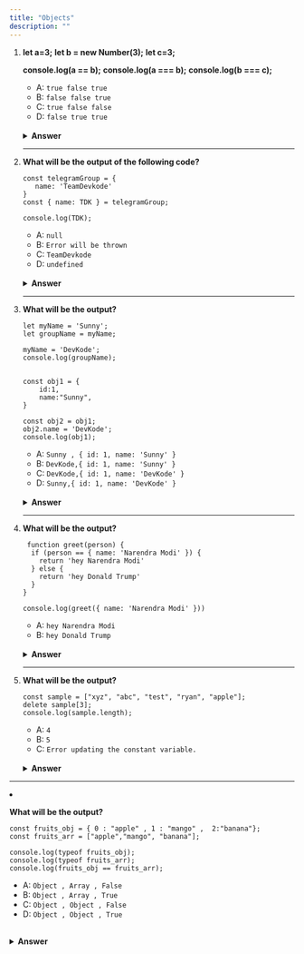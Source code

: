 ```yaml
---
title: "Objects"
description: ""
---
```


 <ol>

<li>

**let a=3;**
**let b = new Number(3);**
**let c=3;**

**console.log(a == b);**
**console.log(a === b);**
**console.log(b === c);**

- A: `true false true`
- B: `false false true`
- C: `true false false`
- D: `false true true`

<br/>
<details>
<summary><b>Answer</b></summary>
<p>

#### Option: C

</p>
</details>
</li>

---

<li>

**What will be the output of the following code?**

```JS
const telegramGroup = {
   name: 'TeamDevkode'
}
const { name: TDK } = telegramGroup;

console.log(TDK);
```

- A: `null`
- B: `Error will be thrown`
- C: `TeamDevkode`
- D: `undefined`

<br/>
<details>
<summary><b>Answer</b></summary>
<p>

#### Option: C

</p>
</details>
</li>

---

 <li>

**What will be the output?**

```JS
let myName = 'Sunny';
let groupName = myName;

myName = 'DevKode';
console.log(groupName);


const obj1 = {
    id:1,
    name:"Sunny",
}

const obj2 = obj1;
obj2.name = 'DevKode';
console.log(obj1);
```

- A: `Sunny , { id: 1, name: 'Sunny' }`
- B: `DevKode,{ id: 1, name: 'Sunny' }`
- C: `DevKode,{ id: 1, name: 'DevKode' }`
- D: `Sunny,{ id: 1, name: 'DevKode' }`

<br/>
<details>
<summary><b>Answer</b></summary>
<p>

#### Option: D

</p>
</details>
</li>

---

<li>

**What will be the output?**

```JS
 function greet(person) {
  if (person == { name: 'Narendra Modi' }) {
    return 'hey Narendra Modi'
  } else {
    return 'hey Donald Trump'
  }
}

console.log(greet({ name: 'Narendra Modi' }))
```

- A: `hey Narendra Modi`
- B: `hey Donald Trump`

<br/>
<details>
<summary><b>Answer</b></summary>
<p>

#### Option: B

</p>
</details>
</li>

---

<li>

**What will be the output?**

```JS
const sample = ["xyz", "abc", "test", "ryan", "apple"];
delete sample[3];
console.log(sample.length);
```

- A: `4`
- B: `5`
- C: `Error updating the constant variable.`

<br/>
<details>
<summary><b>Answer</b></summary>
<p>

#### Option: B

</p>
</details>
</li>

</ol>

---

<li>

**What will be the output?**

```JS
const fruits_obj = { 0 : "apple" , 1 : "mango" ,  2:"banana"};
const fruits_arr = ["apple","mango", "banana"];

console.log(typeof fruits_obj);
console.log(typeof fruits_arr);
console.log(fruits_obj == fruits_arr);
```

- A: `Object , Array , False`
- B: `Object , Array , True`
- C: `Object , Object , False`
- D: `Object , Object , True`

<br/>
<details>
<summary><b>Answer</b></summary>
<p>

#### Option: C

</p>
</details>
</li>

</ol>

